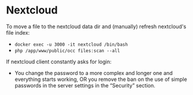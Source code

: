 Nextcloud
=========

To move a file to the nextcloud data dir and (manually) refresh nextcloud's file index:

- `docker exec -u 3000 -it nextcloud /bin/bash`
- `php /app/www/public/occ files:scan --all`

If nextcloud client constantly asks for login:

- You change the password to a more complex and longer one and everything starts working, OR you remove the ban on the use of simple passwords in the server settings in the “Security” section.
